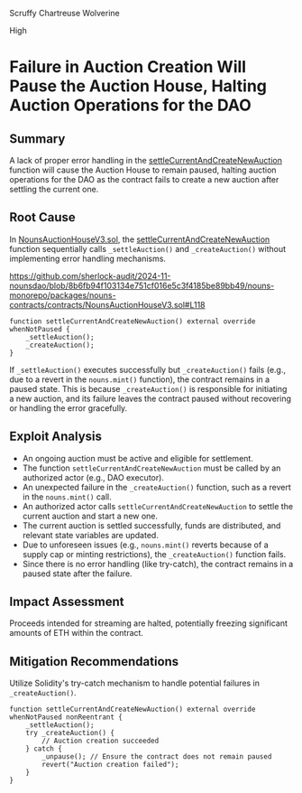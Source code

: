 Scruffy Chartreuse Wolverine

High

# Failure in Auction Creation Will Pause the Auction House, Halting Auction Operations for the DAO

## Summary

A lack of proper error handling in the [settleCurrentAndCreateNewAuction](https://github.com/sherlock-audit/2024-11-nounsdao/blob/main/nouns-monorepo/packages/nouns-contracts/contracts/NounsAuctionHouseV3.sol#L118) function will cause the Auction House to remain paused, halting auction operations for the DAO as the contract fails to create a new auction after settling the current one.

## Root Cause

In [NounsAuctionHouseV3.sol](https://github.com/sherlock-audit/2024-11-nounsdao/blob/main/nouns-monorepo/packages/nouns-contracts/contracts/NounsAuctionHouseV3.sol), the [settleCurrentAndCreateNewAuction](https://github.com/sherlock-audit/2024-11-nounsdao/blob/8b6fb94f103134e751cf016e5c3f4185be89bb49/nouns-monorepo/packages/nouns-contracts/contracts/NounsAuctionHouseV3.sol#L118) function sequentially calls `_settleAuction()` and `_createAuction()` without implementing error handling mechanisms.

https://github.com/sherlock-audit/2024-11-nounsdao/blob/8b6fb94f103134e751cf016e5c3f4185be89bb49/nouns-monorepo/packages/nouns-contracts/contracts/NounsAuctionHouseV3.sol#L118

```solidity
function settleCurrentAndCreateNewAuction() external override whenNotPaused {
    _settleAuction();
    _createAuction();
}
```
If `_settleAuction()` executes successfully but `_createAuction()` fails (e.g., due to a revert in the `nouns.mint()` function), the contract remains in a paused state. This is because `_createAuction()` is responsible for initiating a new auction, and its failure leaves the contract paused without recovering or handling the error gracefully.

## Exploit Analysis

- An ongoing auction must be active and eligible for settlement.
- The function `settleCurrentAndCreateNewAuction` must be called by an authorized actor (e.g., DAO executor).
- An unexpected failure in the `_createAuction()` function, such as a revert in the `nouns.mint()` call.
- An authorized actor calls `settleCurrentAndCreateNewAuction` to settle the current auction and start a new one.
- The current auction is settled successfully, funds are distributed, and relevant state variables are updated.
- Due to unforeseen issues (e.g., `nouns.mint()` reverts because of a supply cap or minting restrictions), the `_createAuction()` function fails.
- Since there is no error handling (like try-catch), the contract remains in a paused state after the failure.

## Impact Assessment
Proceeds intended for streaming are halted, potentially freezing significant amounts of ETH within the contract.

## Mitigation Recommendations
Utilize Solidity's try-catch mechanism to handle potential failures in `_createAuction()`.

```solidity
function settleCurrentAndCreateNewAuction() external override whenNotPaused nonReentrant {
    _settleAuction();
    try _createAuction() {
        // Auction creation succeeded
    } catch {
        _unpause(); // Ensure the contract does not remain paused
        revert("Auction creation failed");
    }
}
```